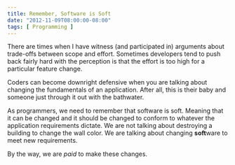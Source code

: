 ```yaml
---
title: Remember, Software is Soft
date: "2012-11-09T08:00:00-08:00"
tags: [ Programming ]
---
```


There are times when I have witness (and participated in) arguments about trade-offs between scope and effort. Sometimes developers tend to push back fairly hard with the perception is that the effort is too high for a particular feature change.

Coders can become downright defensive when you are talking about changing the fundamentals of an application. After all, this is their baby and someone just through it out with the bathwater.

As programmers, we need to remember that software is soft. Meaning that it can be changed and it should be changed to conform to whatever the application requirements dictate. We are not talking about destroying a building to change the wall color. We are talking about changing <strong>soft</strong>ware to meet new requirements.

By the way, we are _paid_ to make these changes. 

